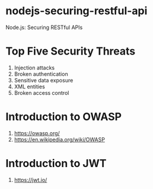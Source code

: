 # nodejs-securing-restful-api
Node.js: Securing RESTful APIs

# Top Five Security Threats
1. Injection attacks
2. Broken authentication
3. Sensitive data exposure
4. XML entities
5. Broken access control

# Introduction to OWASP
1. https://owasp.org/
2. https://en.wikipedia.org/wiki/OWASP

# Introduction to JWT
1. https://jwt.io/
